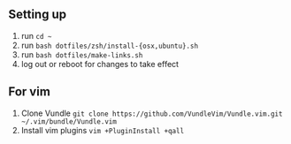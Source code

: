 ## Setting up

1. run `cd ~`
2. run `bash dotfiles/zsh/install-{osx,ubuntu}.sh`
3. run `bash dotfiles/make-links.sh`
4. log out or reboot for changes to take effect

## For vim

1. Clone Vundle `git clone https://github.com/VundleVim/Vundle.vim.git ~/.vim/bundle/Vundle.vim`
2. Install vim plugins `vim +PluginInstall +qall`